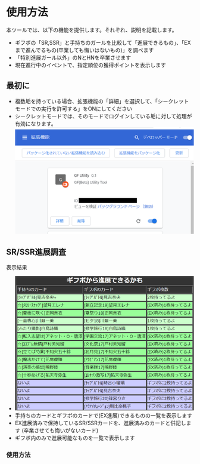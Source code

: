 # 使用方法

 本ツールでは、以下の機能を提供します。それぞれ、説明を記載します。
 * ギフボの「SR,SSR」と手持ちのガールを比較して「進展できるもの」、「EXまで進んでるもの(卒業しても悔いはないもの)」を調べます
 * 「特別進展ガール以外」のNとHNを卒業させます
 * 現在進行中のイベントで、指定順位の獲得ポイントを表示します

## 最初に

 * 複数垢を持っている場合、拡張機能の「詳細」を選択して、「シークレットモードでの実行を許可する」をONにしてください
 * シークレットモードでは、そのモードでログインしている垢に対して処理が有効になります。
 ![thumbnail](./images/thumbnail.png "thumbnail")

## SR/SSR進展調査

表示結果
 * ![SR 確認](./images/SR_check.png "SR 確認")
 * 手持ちのカードとギフボのカードで(EX進展)できるものの一覧を表示します
 * EX進展済みで保持しているSR/SSRカードを、進展済みのカードと併記します  (卒業させても悔いがないカード)
 * ギフボ内のみで進展可能なものを一覧で表示します

### 使用方法

